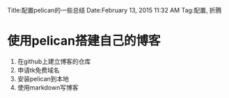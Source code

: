 Title:配置pelican的一些总结
Date:February 13, 2015 11:32 AM
Tag:配置, 折腾

# 使用pelican搭建自己的博客
1. 在github上建立博客的仓库
2. 申请tk免费域名
3. 安装pelican到本地
4. 使用markdown写博客
